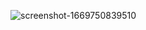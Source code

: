 ![screenshot-1669750839510](https://user-images.githubusercontent.com/55847412/204632060-5bed0b3d-ac4c-4dc8-a505-dc3f75a9836e.png)
